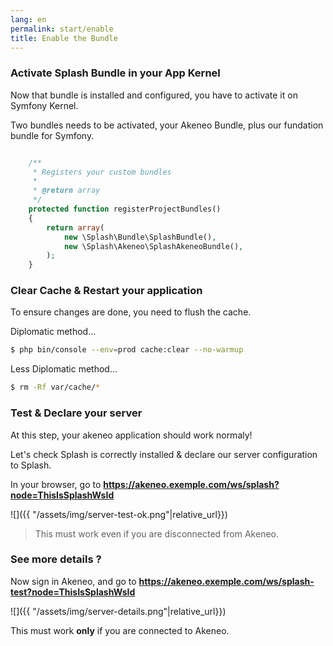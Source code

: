```yaml
---
lang: en
permalink: start/enable
title: Enable the Bundle
---
```


### Activate Splash Bundle in your App Kernel

Now that bundle is installed and configured, you have to activate it on Symfony Kernel.

Two bundles needs to be activated, your Akeneo Bundle, plus our fundation bundle for Symfony.


```php

    /**
     * Registers your custom bundles
     *
     * @return array
     */
    protected function registerProjectBundles()
    {
        return array(
            new \Splash\Bundle\SplashBundle(),
            new \Splash\Akeneo\SplashAkeneoBundle(),
        );
    }

```


### Clear Cache & Restart your application

To ensure changes are done, you need to flush the cache.

Diplomatic method...
```bash
$ php bin/console --env=prod cache:clear --no-warmup
```

Less Diplomatic method...
```bash
$ rm -Rf var/cache/*
```


### Test & Declare your server

At this step, your akeneo application should work normaly!

Let's check Splash is correctly installed & declare our server configuration to Splash.

In your browser, go to **https://akeneo.exemple.com/ws/splash?node=ThisIsSplashWsId**

![]({{ "/assets/img/server-test-ok.png"|relative_url}})

> This must work even if you are disconnected from Akeneo.

### See more details ?

Now sign in Akeneo, and go to **https://akeneo.exemple.com/ws/splash-test?node=ThisIsSplashWsId**

![]({{ "/assets/img/server-details.png"|relative_url}})

<div class="warning">
	This must work <b>only</b> if you are connected to Akeneo.
</div>
